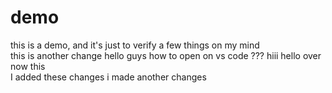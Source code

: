 # demo
this is a demo,
and it's just to verify a few things on my mind<br>
this is another change
hello guys
how to open on vs code 
???
hiii hello over now this
<br>
I added these changes
i made another changes
